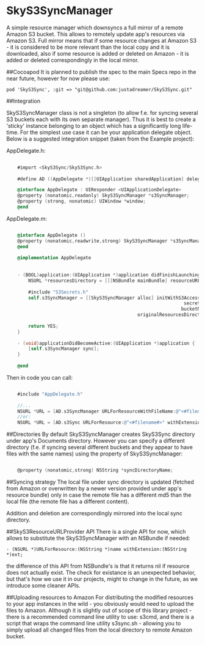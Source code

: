 SkyS3SyncManager
================

A simple resource manager which downsyncs a full mirror of a remote Amazon S3 bucket.  This allows to remotely update app's resources via Amazon S3.  Full mirror means that if some resource changes at Amazon S3 - it is considered to be more relevant than the local copy and it is downloaded, also if some resource is added or deleted on Amazon - it is added or deleted correspondingly in the local mirror.

##Cocoapod
It is planned to publish the spec to the main Specs repo in the near future, however for now please use:

```
pod 'SkyS3Sync', :git => "git@github.com:justadreamer/SkyS3Sync.git"
```

##Integration

SkyS3SyncManager class is not a singleton (to allow f.e. for syncing several S3 buckets each with its own separate manager).  Thus it is best to create a 'sticky' instance belonging to an object which has a significantly long life-time.  For the simplest use case it can be your application delegate object.  Below is a suggested integration snippet (taken from the Example project):

AppDelegate.h:

```objective-c
	
	#import <SkyS3Sync/SkyS3Sync.h>
	
	#define AD ((AppDelegate *)[[UIApplication sharedApplication] delegate])

	@interface AppDelegate : UIResponder <UIApplicationDelegate>
	@property (nonatomic,readonly) SkyS3SyncManager *s3SyncManager;
	@property (strong, nonatomic) UIWindow *window;
	@end

```

AppDelegate.m:

```objective-c

	@interface AppDelegate ()
	@property (nonatomic,readwrite,strong) SkyS3SyncManager *s3SyncManager;
	@end
	
	@implementation AppDelegate
	
	
	- (BOOL)application:(UIApplication *)application didFinishLaunchingWithOptions:(NSDictionary *)launchOptions {
	    NSURL *resourcesDirectory = [[[NSBundle mainBundle] resourceURL] URLByAppendingPathComponent:@"test_dir"];
	
	    #include "S3Secrets.h"
	    self.s3SyncManager = [[SkyS3SyncManager alloc] initWithS3AccessKey:S3AccessKey
	                                                             secretKey:S3SecretKey
	                                                            bucketName:S3BucketName
	                                            originalResourcesDirectory:resourcesDirectory];
	
	    return YES;
	}
	
	- (void)applicationDidBecomeActive:(UIApplication *)application {
	    [self.s3SyncManager sync];
	}
	
	@end

```

Then in code you can call:

```objective-c

	#include "AppDelegate.h"
	
	//...
	NSURL *URL = [AD.s3SyncManager URLForResourceWithFileName:@"<#filename#>"];
	//or:
	NSURL *URL = [AD.s3Sync URLForResource:@"<#filename#>" withExtension:@"<#extension#>"];
```

##Directories
By default SkyS3SyncManager creates SkyS3Sync directory under app's Documents directory.  However you can specify a different directory (f.e. if syncing several different buckets and they appear to have files with the same names) using the property of SkyS3SyncManager:

```objective-c

	@property (nonatomic,strong) NSString *syncDirectoryName;
```

##Syncing strategy
The local file under sync directory is updated (fetched from Amazon or overwritten by a newer version provided under app's resource bundle) only in case the remote file has a different md5 than the local file (the remote file has a different content).

Addition and deletion are correspondingly mirrored into the local sync directory.

##SkyS3ResourceURLProvider API
There is a single API for now, which allows to substitute the SkyS3SyncManager with an NSBundle if needed:
    
    - (NSURL *)URLForResource:(NSString *)name withExtension:(NSString *)ext;

the difference of this API from NSBundle's is that it returns nil if resource does not actually exist.  The check for existance is an unexpected behavior, but that's how we use it in our projects, might to change in the future, as we introduce some cleaner APIs.


##Uploading resources to Amazon
For distributing the modified resources to your app instances in the wild - you obviously would need to upload the files to Amazon.  Although it is slightly out of scope of this library project - there is a recommended command line utility to use: s3cmd, and there is a script that wraps the command line utility s3sync.sh - allowing you to simply upload all changed files from the local directory to remote Amazon bucket.

